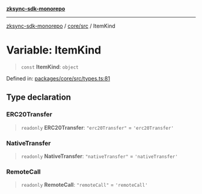 [**zksync-sdk-monorepo**](../../../README.md)

***

[zksync-sdk-monorepo](../../../README.md) / [core/src](../README.md) / ItemKind

# Variable: ItemKind

> `const` **ItemKind**: `object`

Defined in: [packages/core/src/types.ts:81](https://github.com/dutterbutter/zksync-sdk/blob/128d557933eb10f01edd78c0b3392137ca480daf/packages/core/src/types.ts#L81)

## Type declaration

### ERC20Transfer

> `readonly` **ERC20Transfer**: `"erc20Transfer"` = `'erc20Transfer'`

### NativeTransfer

> `readonly` **NativeTransfer**: `"nativeTransfer"` = `'nativeTransfer'`

### RemoteCall

> `readonly` **RemoteCall**: `"remoteCall"` = `'remoteCall'`
